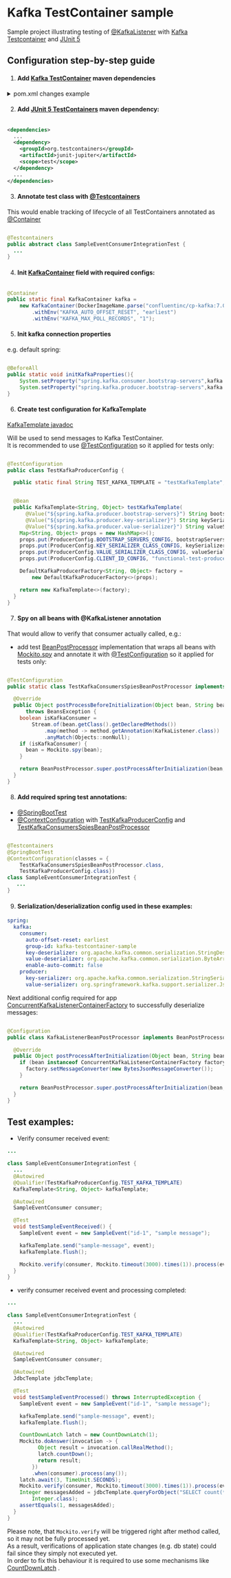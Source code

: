 # Kafka TestContainer sample

Sample project illustrating testing
of [@KafkaListener](https://docs.spring.io/spring-kafka/docs/current/api/org/springframework/kafka/annotation/KafkaListener.html)
with [Kafka Testcontainer](https://www.testcontainers.org/modules/kafka/)
and [JUnit 5](https://junit.org/junit5/)

## Configuration step-by-step guide

1. #### Add [Kafka TestContainer](https://www.testcontainers.org/modules/kafka/) maven dependencies

<details>
  <summary>pom.xml changes example</summary>

```xml

<dependencies>
  ...
  <dependency>
    <groupId>org.testcontainers</groupId>
    <artifactId>kafka</artifactId>
    <scope>test</scope>
  </dependency>
  ...
</dependencies>
  ...
<dependencyManagement>
...
<dependencies>
  ...
  <dependency>
    <groupId>org.testcontainers</groupId>
    <artifactId>testcontainers-bom</artifactId>
    <version>${testcontainers.version}</version>
    <type>pom</type>
    <scope>import</scope>
  </dependency>
  ...
</dependencies>
...
</dependencyManagement>
```

</details>

2. #### Add [JUnit 5 TestContainers](https://www.testcontainers.org/test_framework_integration/junit_5/) maven dependency:

```xml

<dependencies>
  ...
  <dependency>
    <groupId>org.testcontainers</groupId>
    <artifactId>junit-jupiter</artifactId>
    <scope>test</scope>
  </dependency>
  ...
</dependencies>
```

3. #### Annotate test class with [@Testcontainers](https://javadoc.io/doc/org.testcontainers/junit-jupiter/latest/org/testcontainers/junit/jupiter/Testcontainers.html)

This would enable tracking of lifecycle of all TestContainers annotated
as [@Container](https://javadoc.io/doc/org.testcontainers/junit-jupiter/latest/org/testcontainers/junit/jupiter/Container.html)

```java

@Testcontainers
public abstract class SampleEventConsumerIntegrationTest {
  ...
}
```

4. #### Init [KafkaContainer](https://www.javadoc.io/doc/org.testcontainers/kafka/latest/org/testcontainers/containers/KafkaContainer.html) field with required configs:

```java

@Container
public static final KafkaContainer kafka =
    new KafkaContainer(DockerImageName.parse("confluentinc/cp-kafka:7.0.1"))
        .withEnv("KAFKA_AUTO_OFFSET_RESET", "earliest")
        .withEnv("KAFKA_MAX_POLL_RECORDS", "1");
```

5. #### Init kafka connection properties

e.g. default spring:

```java

@BeforeAll
public static void initKafkaProperties(){
    System.setProperty("spring.kafka.consumer.bootstrap-servers",kafka.getBootstrapServers());
    System.setProperty("spring.kafka.producer.bootstrap-servers",kafka.getBootstrapServers());
}
```

6. #### Create test configuration for KafkaTemplate

[KafkaTemplate javadoc](https://docs.spring.io/spring-kafka/api/org/springframework/kafka/core/KafkaTemplate.html)

Will be used to send messages to Kafka TestContainer.\
It is recommended to
use [@TestConfiguration](https://docs.spring.io/spring-boot/docs/current/api/org/springframework/boot/test/context/TestConfiguration.html)
so it applied for tests only:

```java

@TestConfiguration
public class TestKafkaProducerConfig {

  public static final String TEST_KAFKA_TEMPLATE = "testKafkaTemplate";


  @Bean
  public KafkaTemplate<String, Object> testKafkaTemplate(
      @Value("${spring.kafka.producer.bootstrap-servers}") String bootstrapServers,
      @Value("${spring.kafka.producer.key-serializer}") String keySerializer,
      @Value("${spring.kafka.producer.value-serializer}") String valueSerializer) {
    Map<String, Object> props = new HashMap<>();
    props.put(ProducerConfig.BOOTSTRAP_SERVERS_CONFIG, bootstrapServers);
    props.put(ProducerConfig.KEY_SERIALIZER_CLASS_CONFIG, keySerializer);
    props.put(ProducerConfig.VALUE_SERIALIZER_CLASS_CONFIG, valueSerializer);
    props.put(ProducerConfig.CLIENT_ID_CONFIG, "functional-test-producer");

    DefaultKafkaProducerFactory<String, Object> factory =
        new DefaultKafkaProducerFactory<>(props);

    return new KafkaTemplate<>(factory);
  }
}
```

7. #### Spy on all beans with @KafkaListener annotation

That would allow to verify that consumer actually called, e.g.:

- add test
  [BeanPostProcessor](https://docs.spring.io/spring-framework/docs/current/javadoc-api/org/springframework/beans/factory/config/BeanPostProcessor.html)
  implementation that wraps all beans with
  [Mockito.spy](https://javadoc.io/doc/org.mockito/mockito-core/latest/org/mockito/Spy.html)
  and annotate it with
  [@TestConfiguration](https://docs.spring.io/spring-boot/docs/current/api/org/springframework/boot/test/context/TestConfiguration.html)
  so it applied for tests only:

```java

@TestConfiguration
public static class TestKafkaConsumersSpiesBeanPostProcessor implements BeanPostProcessor {

  @Override
  public Object postProcessBeforeInitialization(Object bean, String beanName)
      throws BeansException {
    boolean isKafkaConsumer =
        Stream.of(bean.getClass().getDeclaredMethods())
            .map(method -> method.getAnnotation(KafkaListener.class))
            .anyMatch(Objects::nonNull);
    if (isKafkaConsumer) {
      bean = Mockito.spy(bean);
    }

    return BeanPostProcessor.super.postProcessAfterInitialization(bean, beanName);
  }
}
```

8. #### Add required spring test annotations:

- [@SpringBootTest](https://docs.spring.io/spring-boot/docs/current/api/org/springframework/boot/test/context/SpringBootTest.html)
- [@ContextConfiguration](https://docs.spring.io/spring-framework/docs/current/javadoc-api/org/springframework/test/context/ContextConfiguration.html)
  with [TestKafkaProducerConfig](#create-test-configuration-for-kafkatemplate)
  and [TestKafkaConsumersSpiesBeanPostProcessor](#spy-on-all-beans-with-kafkalistener-annotation)

```java

@Testcontainers
@SpringBootTest
@ContextConfiguration(classes = {
    TestKafkaConsumersSpiesBeanPostProcessor.class,
    TestKafkaProducerConfig.class})
class SampleEventConsumerIntegrationTest {
   ...
}
```

9. #### Serialization/deserialization config used in these examples:

```yaml
spring:
  kafka:
    consumer:
      auto-offset-reset: earliest
      group-id: kafka-testcontainer-sample
      key-deserializer: org.apache.kafka.common.serialization.StringDeserializer
      value-deserializer: org.apache.kafka.common.serialization.ByteArrayDeserializer
      enable-auto-commit: false
    producer:
      key-serializer: org.apache.kafka.common.serialization.StringSerializer
      value-serializer: org.springframework.kafka.support.serializer.JsonSerializer
```

Next additional config required for app
[ConcurrentKafkaListenerContainerFactory](https://docs.spring.io/spring-kafka/api/org/springframework/kafka/config/ConcurrentKafkaListenerContainerFactory.html)
to successfully deserialize messages:

```java

@Configuration
public class KafkaListenerBeanPostProcessor implements BeanPostProcessor {

  @Override
  public Object postProcessAfterInitialization(Object bean, String beanName) throws BeansException {
    if (bean instanceof ConcurrentKafkaListenerContainerFactory factory) {
      factory.setMessageConverter(new BytesJsonMessageConverter());
    }

    return BeanPostProcessor.super.postProcessAfterInitialization(bean, beanName);
  }
}
```

## Test examples:

- Verify consumer received event:

```java
...

class SampleEventConsumerIntegrationTest {
  ...
  @Autowired
  @Qualifier(TestKafkaProducerConfig.TEST_KAFKA_TEMPLATE)
  KafkaTemplate<String, Object> kafkaTemplate;

  @Autowired
  SampleEventConsumer consumer;

  @Test
  void testSampleEventReceived() {
    SampleEvent event = new SampleEvent("id-1", "sample message");

    kafkaTemplate.send("sample-message", event);
    kafkaTemplate.flush();

    Mockito.verify(consumer, Mockito.timeout(3000).times(1)).process(event);
  }
}
```

- verify consumer received event and processing completed:

```java
...

class SampleEventConsumerIntegrationTest {
  ...
  @Autowired
  @Qualifier(TestKafkaProducerConfig.TEST_KAFKA_TEMPLATE)
  KafkaTemplate<String, Object> kafkaTemplate;

  @Autowired
  SampleEventConsumer consumer;

  @Autowired
  JdbcTemplate jdbcTemplate;

  @Test
  void testSampleEventProcessed() throws InterruptedException {
    SampleEvent event = new SampleEvent("id-1", "sample message");

    kafkaTemplate.send("sample-message", event);
    kafkaTemplate.flush();

    CountDownLatch latch = new CountDownLatch(1);
    Mockito.doAnswer(invocation -> {
          Object result = invocation.callRealMethod();
          latch.countDown();
          return result;
        })
        .when(consumer).process(any());
    latch.await(3, TimeUnit.SECONDS);
    Mockito.verify(consumer, Mockito.timeout(3000).times(1)).process(event);
    Integer messagesAdded = jdbcTemplate.queryForObject("SELECT count(*) FROM sample_message",
        Integer.class);
    assertEquals(1, messagesAdded);
  }
}
```

Please note, that `Mockito.verify` will be triggered right after method called, so it may not be
fully processed yet.\
As a result, verifications of application state changes (e.g. db state) could fail since they simply
not executed yet.\
In order to fix this behaviour it is required to use some mechanisms like
[CountDownLatch](https://docs.oracle.com/javase/7/docs/api/java/util/concurrent/CountDownLatch.html)
.


